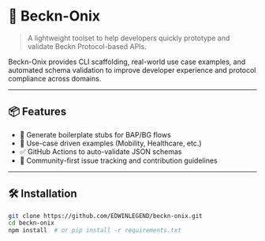 
# 🚀 Beckn-Onix

> A lightweight toolset to help developers quickly prototype and validate Beckn Protocol-based APIs.

Beckn-Onix provides CLI scaffolding, real-world use case examples, and automated schema validation to improve developer experience and protocol compliance across domains.

---

## 📦 Features

- 🔧 Generate boilerplate stubs for BAP/BG flows
- 📘 Use-case driven examples (Mobility, Healthcare, etc.)
- ✅ GitHub Actions to auto-validate JSON schemas
- 🤝 Community-first issue tracking and contribution guidelines

---

## 🛠️ Installation

```bash
git clone https://github.com/EDWINLEGEND/beckn-onix.git
cd beckn-onix
npm install  # or pip install -r requirements.txt
